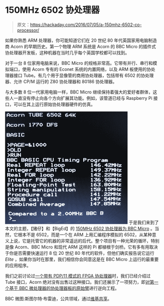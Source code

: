 # 150MHz 6502 协处理器

> 原文：<https://hackaday.com/2016/07/05/a-150mhz-6502-co-processor/>

如果你熟悉 ARM 处理器，你可能知道它们在 20 世纪 80 年代英国家用电脑制造商 Acorn 的早期历史。第一个物理 ARM 系统是 Acorn 的 BBC Micro 的插件式协处理器开发板，这种机器在当时几乎每个英国学校都可以找到。

对于一台 8 位家用电脑来说，BBC Micro 的规格非常高。它带有并行、串行和模拟端口，使用 Acorn 专有的 Econet 系统的内置网络，以及 ARM 板使用的协处理器接口 Tube。有几个用于显像管的商用协处理器，包括带有 6502 的协处理器、允许 CP/M 运行的 Z80 协处理器和 80186 协处理器。

与大多数 8 位一代家用电脑一样，BBC Micro 继续保持着强大的爱好者群体，这些人一直没有停止向各个方向扩展其功能。例如，该管道已经与 Raspberry Pi 接口，可以在其上运行原始协处理器硬件的仿真。

[![bbc-tube-screenshot](img/a1ca820f5cc6071be236ee509d1e07d6.png)](https://hackaday.com/wp-content/uploads/2016/06/bbc-tube-screenshot.jpg) 于是我们来到了本文的主题，【猪仔】和【BigEd】的 [150MHz 6502 协处理器为 BBC Micro](http://stardot.org.uk/forums/viewtopic.php?f=3&t=11325) 。当然，它根本不是 6502，而是一个在 ARM 上用汇编程序模拟的 6502，从某种意义上说，它是托管它的机器的非常遥远的后代。整个项目有一种光荣的循环，特别是像 Acorn、BBC Micro 和现代 ARM 这样的 Pi 都植根于剑桥。它有多有用取决于你是否需要快速运行 8 位 20 世纪 80 年代的软件，但他们确实报告说它运行 *Elite* ，如果你当时在那里，我们相信你会同意这是在 BBC Micro 上运行的最重要的应用程序。

我们之前讨论过[一个带有 PDP/11 模式的 FPGA 协处理器](http://hackaday.com/2015/10/03/vintage-bbc-computer-gets-fpga-buddies/)时，我们已经介绍过 Tube 接口，Acorn 绝对没有出售过这种接口。我们还展示了一项努力，即[对第一个基于 BBC 微处理器的协处理器板的原始臂](http://hackaday.com/2016/01/03/reverse-engineering-the-iphones-ancestor/)进行逆向工程。

BBC 微图:斯图尔特·布雷迪，公共领域，通过[维基共享](https://commons.wikimedia.org/wiki/File:BBC_Micro_Front_Restored.jpg)。